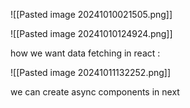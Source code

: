 ![[Pasted image 20241010021505.png]]

![[Pasted image 20241010124924.png]]

how we want data fetching in react : 

![[Pasted image 20241011132252.png]]

we can create async components in next

